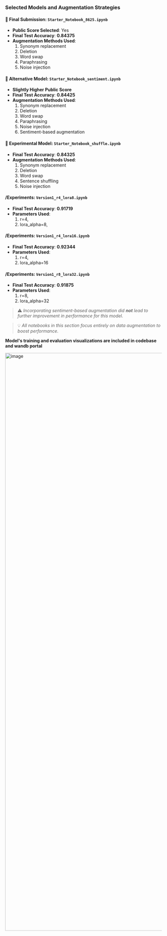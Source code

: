### Selected Models and Augmentation Strategies

#### 📌 Final Submission: `Starter_Notebook_8625.ipynb`
- **Public Score Selected**: Yes
- **Final Test Accuracy**: **0.84375**
- **Augmentation Methods Used**:
  1. Synonym replacement
  2. Deletion
  3. Word swap
  4. Paraphrasing
  5. Noise injection

#### 🧪 Alternative Model: `Starter_Notebook_sentiment.ipynb`
- **Slightly Higher Public Score**
- **Final Test Accuracy**: **0.84425**
- **Augmentation Methods Used**:
  1. Synonym replacement
  2. Deletion
  3. Word swap
  4. Paraphrasing
  5. Noise injection
  6. Sentiment-based augmentation

#### 🔀 Experimental Model: `Starter_Notebook_shuffle.ipynb`
- **Final Test Accuracy**: **0.84325**
- **Augmentation Methods Used**:
  1. Synonym replacement
  2. Deletion
  3. Word swap
  4. Sentence shuffling
  5. Noise injection

#### /Experiments: `Version1_r4_lora8.ipynb`
- **Final Test Accuracy**: **0.91719**
- **Parameters Used**:
   1. r=4,
   2. lora_alpha=8,

#### /Experiments: `Version1_r4_lora16.ipynb`
- **Final Test Accuracy**: **0.92344**
- **Parameters Used**:
   1. r=4,
   2. lora_alpha=16

#### /Experiments: `Version1_r8_lora32.ipynb`
- **Final Test Accuracy**: **0.91875**
- **Parameters Used**:
   1. r=8,
   2. lora_alpha=32

> ⚠️ *Incorporating sentiment-based augmentation did **not** lead to further improvement in performance for this model.*




> 💡 *All notebooks in this section focus entirely on data augmentation to boost performance.*

**Model's training and evaluation visualizations are included in codebase and wandb portal**

<img width="1860" alt="image" src="https://github.com/user-attachments/assets/150d8aa2-9f3d-44d9-b291-49ca8a04a69d" />
